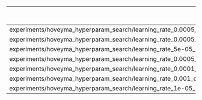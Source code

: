 |                                                                             |   Term recall |   NER accuracy |   NER precision |   NER recall |   NER f1 |     loss |   Term precision |   Term accuracy |   Term f1 |
|:----------------------------------------------------------------------------|--------------:|---------------:|----------------:|-------------:|---------:|---------:|-----------------:|----------------:|----------:|
| experiments/hoveyma_hyperparam_search/learning_rate_0.0005_dropout_rate_0.3 |      0.55646  |       0.940405 |        0.47671  |     0.471628 | 0.438722 | 0.264777 |         0.379203 |        0.29119  |  0.451041 |
| experiments/hoveyma_hyperparam_search/learning_rate_0.0005_dropout_rate_0.1 |      0.525941 |       0.942559 |        0.493534 |     0.454019 | 0.43692  | 0.517089 |         0.393305 |        0.290368 |  0.450054 |
| experiments/hoveyma_hyperparam_search/learning_rate_5e-05_dropout_rate_0.5  |      0.514242 |       0.941515 |        0.486856 |     0.435037 | 0.420715 | 0.187439 |         0.35813  |        0.267602 |  0.422218 |
| experiments/hoveyma_hyperparam_search/learning_rate_0.0005_dropout_rate_0.5 |      0.573754 |       0.93938  |        0.464754 |     0.484301 | 0.439874 | 0.247299 |         0.369957 |        0.290198 |  0.44985  |
| experiments/hoveyma_hyperparam_search/learning_rate_0.0001_dropout_rate_0.5 |      0.519837 |       0.941152 |        0.48305  |     0.437871 | 0.421732 | 0.188068 |         0.35024  |        0.26463  |  0.418509 |
| experiments/hoveyma_hyperparam_search/learning_rate_0.001_dropout_rate_0.5  |      0.574771 |       0.939081 |        0.461948 |     0.476264 | 0.435283 | 0.226949 |         0.367122 |        0.288707 |  0.448057 |
| experiments/hoveyma_hyperparam_search/learning_rate_1e-05_dropout_rate_0.5  |      0.407426 |       0.939999 |        0.472352 |     0.327489 | 0.347375 | 0.203119 |         0.308195 |        0.212806 |  0.350931 |